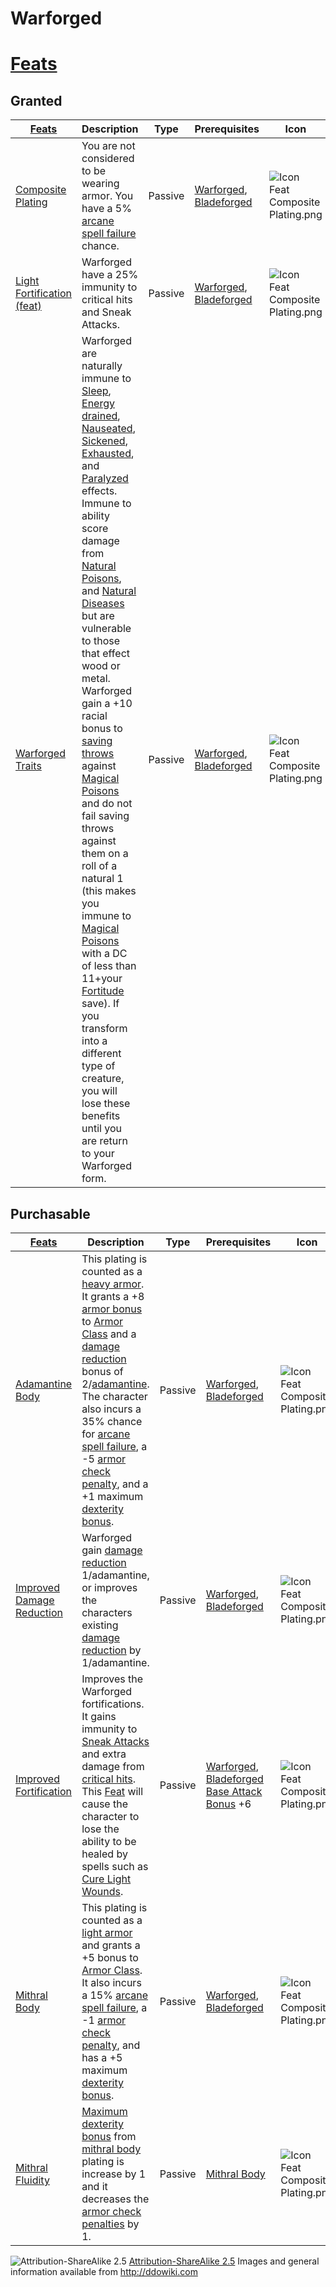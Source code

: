 # Warforged

# [Feats](http://ddowiki.com/page/Category:Warforged_feats)

## Granted

| [ ][grantedFeats] [Feats][result]                                                      | Description                                                                                                                                                                                                                                                                                                                                                                                                                                                                                                                                                                                                                                                                                                                                                                                                                                                                                                                                                                                                                                                                                                                                                                                                                                                                     | Type    | Prerequisites                                                                                                                        | Icon                                                                        |
| -------------------------------------------------------------------------------------- | ------------------------------------------------------------------------------------------------------------------------------------------------------------------------------------------------------------------------------------------------------------------------------------------------------------------------------------------------------------------------------------------------------------------------------------------------------------------------------------------------------------------------------------------------------------------------------------------------------------------------------------------------------------------------------------------------------------------------------------------------------------------------------------------------------------------------------------------------------------------------------------------------------------------------------------------------------------------------------------------------------------------------------------------------------------------------------------------------------------------------------------------------------------------------------------------------------------------------------------------------------------------------------- | ------- | ------------------------------------------------------------------------------------------------------------------------------------ | --------------------------------------------------------------------------- |
| [Composite Plating](http://www.ddowiki.com/page/Composite_Plating "Composite Plating") | You are not considered to be wearing armor. You have a 5% [arcane spell failure](http://www.ddowiki.com/page/Arcane_spell_failure "Arcane spell failure") chance.                                                                                                                                                                                                                                                                                                                                                                                                                                                                                                                                                                                                                                                                                                                                                                                                                                                                                                                                                                                                                                                                                                               | Passive | [Warforged](http://www.ddowiki.com/page/Warforged "Warforged"), [Bladeforged](http://www.ddowiki.com/page/Bladeforged "Bladeforged") | ![Icon Feat Composite Plating.png](/images/Icon_Feat_Composite_Plating.png) |
| [Light Fortification (feat)][light_fort]                                               | Warforged have a 25% immunity to critical hits and Sneak Attacks.                                                                                                                                                                                                                                                                                                                                                                                                                                                                                                                                                                                                                                                                                                                                                                                                                                                                                                                                                                                                                                                                                                                                                                                                               | Passive | [Warforged](http://www.ddowiki.com/page/Warforged "Warforged"), [Bladeforged](http://www.ddowiki.com/page/Bladeforged "Bladeforged") | ![Icon Feat Composite Plating.png](/images/Icon_Feat_Composite_Plating.png) |
| [Warforged Traits](http://www.ddowiki.com/page/Warforged_Traits "Warforged Traits")    | Warforged are naturally immune to [Sleep](http://www.ddowiki.com/page/Sleep "Sleep"), [Energy drained](http://www.ddowiki.com/page/Energy_drained "Energy drained"), [Nauseated](http://www.ddowiki.com/page/Nauseated "Nauseated"), [Sickened](http://www.ddowiki.com/page/Sickened "Sickened"), [Exhausted](http://www.ddowiki.com/page/Exhausted "Exhausted"), and [Paralyzed](http://www.ddowiki.com/page/Paralyzed "Paralyzed") effects.<br />Immune to ability score damage from [Natural Poisons](http://www.ddowiki.com/page/Poison "Poison"), and [Natural Diseases](http://www.ddowiki.com/page/Disease "Disease") but are vulnerable to those that effect wood or metal. <br /> Warforged gain a +10 racial bonus to [saving throws](http://www.ddowiki.com/page/Saving_throw "Saving throw") against [Magical Poisons](http://www.ddowiki.com/page/Poison "Poison") and do not fail saving throws against them on a roll of a natural 1 (this makes you immune to [Magical Poisons](http://www.ddowiki.com/page/Poison "Poison") with a DC of less than 11+your [Fortitude](http://www.ddowiki.com/page/Fortitude "Fortitude") save). If you transform into a different type of creature, you will lose these benefits until you are return to your Warforged form. | Passive | [Warforged](http://www.ddowiki.com/page/Warforged "Warforged"), [Bladeforged](http://www.ddowiki.com/page/Bladeforged "Bladeforged") | ![Icon Feat Composite Plating.png](/images/Icon_Feat_Composite_Plating.png) |

## Purchasable

| [ ][availableFeats] [Feats][result]                                                                            | Description                                                                                                                                                                                                                                                                                                                                                                                                                                                                                                                                                                                                                                                                                                                                                                                                | Type    | Prerequisites                                                                                                                                                                                                                        | Icon                                                                        |
| -------------------------------------------------------------------------------------------------------------- | ---------------------------------------------------------------------------------------------------------------------------------------------------------------------------------------------------------------------------------------------------------------------------------------------------------------------------------------------------------------------------------------------------------------------------------------------------------------------------------------------------------------------------------------------------------------------------------------------------------------------------------------------------------------------------------------------------------------------------------------------------------------------------------------------------------- | ------- | ------------------------------------------------------------------------------------------------------------------------------------------------------------------------------------------------------------------------------------ | --------------------------------------------------------------------------- |
| [Adamantine Body](http://www.ddowiki.com/page/Adamantine_Body "Adamantine Body")                               | This plating is counted as a [heavy armor](http://www.ddowiki.com/page/Category:Heavy_armor "Category:Heavy armor"). It grants a +8 [armor bonus](http://www.ddowiki.com/page/Armor_bonus "Armor bonus") to [Armor Class](http://www.ddowiki.com/page/Armor_Class "Armor Class") and a [damage reduction](http://www.ddowiki.com/page/Damage_reduction "Damage reduction") bonus of 2/[adamantine](http://www.ddowiki.com/page/Adamantine "Adamantine"). The character also incurs a 35% chance for [arcane spell failure](http://www.ddowiki.com/page/Arcane_spell_failure "Arcane spell failure"), a -5 [armor check penalty](http://www.ddowiki.com/page/Armor_check_penalty "Armor check penalty"), and a +1 maximum [dexterity bonus](http://www.ddowiki.com/page/Dexterity_bonus "Dexterity bonus"). | Passive | [Warforged](http://www.ddowiki.com/page/Warforged "Warforged"), [Bladeforged](http://www.ddowiki.com/page/Bladeforged "Bladeforged")                                                                                                 | ![Icon Feat Composite Plating.png](/images/Icon_Feat_Composite_Plating.png) |
| [Improved Damage Reduction](http://www.ddowiki.com/page/Improved_Damage_Reduction "Improved Damage Reduction") | Warforged gain [damage reduction](http://www.ddowiki.com/page/Damage_reduction "Damage reduction") 1/adamantine, or improves the characters existing [damage reduction](http://www.ddowiki.com/page/Damage_reduction "Damage reduction") by 1/adamantine.                                                                                                                                                                                                                                                                                                                                                                                                                                                                                                                                                  | Passive | [Warforged](http://www.ddowiki.com/page/Warforged "Warforged"), [Bladeforged](http://www.ddowiki.com/page/Bladeforged "Bladeforged")                                                                                                 | ![Icon Feat Composite Plating.png](/images/Icon_Feat_Composite_Plating.png) |
| [Improved Fortification](http://www.ddowiki.com/page/Improved_Fortification "Improved Fortification")          | Improves the Warforged fortifications. It gains immunity to [Sneak Attacks](http://www.ddowiki.com/page/Sneak_Attack "Sneak Attack") and extra damage from [critical hits](http://www.ddowiki.com/page/Critical_hit "Critical hit"). This [Feat](http://www.ddowiki.com/page/Feat "Feat") will cause the character to lose the ability to be healed by spells such as [Cure Light Wounds](http://www.ddowiki.com/page/Cure_Light_Wounds "Cure Light Wounds").                                                                                                                                                                                                                                                                                                                                              | Passive | [Warforged](http://www.ddowiki.com/page/Warforged "Warforged"), [Bladeforged](http://www.ddowiki.com/page/Bladeforged "Bladeforged")<br /> [Base Attack Bonus](http://www.ddowiki.com/page/Base_Attack_Bonus "Base Attack Bonus") +6 | ![Icon Feat Composite Plating.png](/images/Icon_Feat_Composite_Plating.png) |
| [Mithral Body](http://www.ddowiki.com/page/Mithral_Body "Mithral Body")                                        | This plating is counted as a [light armor](http://www.ddowiki.com/page/Category:Light_armor "Category:Light armor") and grants a +5 bonus to [Armor Class](http://www.ddowiki.com/page/Armor_Class "Armor Class"). It also incurs a 15% [arcane spell failure](http://www.ddowiki.com/page/Arcane_spell_failure "Arcane spell failure"), a -1 [armor check penalty](http://www.ddowiki.com/page/Armor_check_penalty "Armor check penalty"), and has a +5 maximum [dexterity bonus](http://www.ddowiki.com/page/Dexterity_bonus "Dexterity bonus").                                                                                                                                                                                                                                                         | Passive | [Warforged](http://www.ddowiki.com/page/Warforged "Warforged"), [Bladeforged](http://www.ddowiki.com/page/Bladeforged "Bladeforged")                                                                                                 | ![Icon Feat Composite Plating.png](/images/Icon_Feat_Composite_Plating.png) |
| [Mithral Fluidity](http://www.ddowiki.com/page/Mithral_Fluidity "Mithral Fluidity")                            | [Maximum dexterity bonus](http://www.ddowiki.com/page/Maximum_dexterity_bonus "Maximum dexterity bonus") from [mithral body](http://www.ddowiki.com/page/Mithral_Body "Mithral Body") plating is increase by 1 and it decreases the [armor check penalties](http://www.ddowiki.com/page/Armor_check_penalty "Armor check penalty") by 1.                                                                                                                                                                                                                                                                                                                                                                                                                                                                   | Passive | [Mithral Body](http://www.ddowiki.com/page/Mithral_Body "Mithral Body")                                                                                                                                                              | ![Icon Feat Composite Plating.png](/images/Icon_Feat_Composite_Plating.png) |

[light_fort]: http://www.ddowiki.com/page/Light_Fortification_%28feat%29 "Light Fortification (feat)"
[grantedFeats]: - "c:verify-rows=#feat:verifyGrantedFeats()"
[availableFeats]: - "c:verify-rows=#feat:verifyAvailableFeats()"

<!-- trunk-ignore-all(markdownlint/MD053) Links are dynamically referenced at runtime -->

[_matchStrategy_]: - "c:matchStrategy=KeyMatch"
[result]: - "?=#feat"
[elf_feat]: http://www.ddowiki.com/edit/Elf_(feat)?redlink=1 "Elf (feat) (page does not exist)"
[elf_race]: http://www.ddowiki.com/page/Elf "Elf"
[sunelf_race]: http://www.ddowiki.com/page/Sun_Elf_(Morninglord) "Sun Elf (Morninglord)"

![Attribution-ShareAlike 2.5](/images/somerights20.png)
[Attribution-ShareAlike 2.5](https://creativecommons.org/licenses/by-sa/2.5/) Images and general information available
from http://ddowiki.com

[//,_matchStrategy_]: # "This behaves like a comment"
